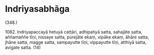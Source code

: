 # Indriyasabhāga

(348.)

1082\. Indriyapaccayā hetuyā cattāri, adhipatiyā satta, sahajāte satta, aññamaññe tīṇi, nissaye satta, purejāte ekaṃ, vipāke ekaṃ, āhāre satta, jhāne satta, magge satta, sampayutte tīṇi, vippayutte tīṇi, atthiyā satta, avigate satta. (14)
